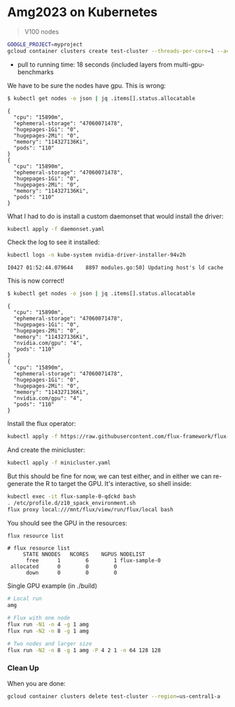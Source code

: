 # Amg2023 on Kubernetes

> V100 nodes 

```bash
GOOGLE_PROJECT=myproject
gcloud container clusters create test-cluster --threads-per-core=1 --accelerator type=nvidia-tesla-v100,count=4 --num-nodes=2 --machine-type=n1-standard-32 --region=us-central1-a --project=${GOOGLE_PROJECT} 
```
- pull to running time: 18 seconds (included layers from multi-gpu-benchmarks

We have to be sure the nodes have gpu. This is wrong:

```bash
$ kubectl get nodes -o json | jq .items[].status.allocatable
```
```console
{
  "cpu": "15890m",
  "ephemeral-storage": "47060071478",
  "hugepages-1Gi": "0",
  "hugepages-2Mi": "0",
  "memory": "114327136Ki",
  "pods": "110"
}
{
  "cpu": "15890m",
  "ephemeral-storage": "47060071478",
  "hugepages-1Gi": "0",
  "hugepages-2Mi": "0",
  "memory": "114327136Ki",
  "pods": "110"
}
```

What I had to do is install a custom daemonset that would install the driver:

```bash
kubectl apply -f daemonset.yaml
```

Check the log to see it installed:

```bash
kubectl logs -n kube-system nvidia-driver-installer-94v2h 
```
```console
I0427 01:52:44.079644    8897 modules.go:50] Updating host's ld cache
```

This is now correct!

```bash
$ kubectl get nodes -o json | jq .items[].status.allocatable
```
```console
{
  "cpu": "15890m",
  "ephemeral-storage": "47060071478",
  "hugepages-1Gi": "0",
  "hugepages-2Mi": "0",
  "memory": "114327136Ki",
  "nvidia.com/gpu": "4",
  "pods": "110"
}
{
  "cpu": "15890m",
  "ephemeral-storage": "47060071478",
  "hugepages-1Gi": "0",
  "hugepages-2Mi": "0",
  "memory": "114327136Ki",
  "nvidia.com/gpu": "4",
  "pods": "110"
}
```

Install the flux operator:

```bash
kubectl apply -f https://raw.githubusercontent.com/flux-framework/flux-operator/main/examples/dist/flux-operator.yaml
```

And create the minicluster:

```bash
kubectl apply -f minicluster.yaml
```

But this should be fine for now, we can test either, and in either we can re-generate the R to target the GPU. It's interactive, so shell inside:

```bash
kubectl exec -it flux-sample-0-qdckd bash
. /etc/profile.d/z10_spack_environment.sh
flux proxy local:///mnt/flux/view/run/flux/local bash
```

You should see the GPU in the resources:

```bash
flux resource list
```
```console
# flux resource list
     STATE NNODES   NCORES    NGPUS NODELIST
      free      1        6        1 flux-sample-0
 allocated      0        0        0 
      down      0        0        0 
```

Single GPU example (in ./build)

```bash
# Local run 
amg

# Flux with one node
flux run -N1 -n 4 -g 1 amg
flux run -N2 -n 8 -g 1 amg

# Two nodes and larger size
flux run -N2 -n 8 -g 1 amg -P 4 2 1 -n 64 128 128
```

### Clean Up

When you are done:

```bash
gcloud container clusters delete test-cluster --region=us-central1-a
```
